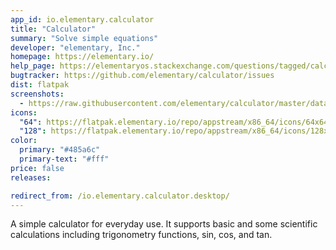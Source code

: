 ```yaml
---
app_id: io.elementary.calculator
title: "Calculator"
summary: "Solve simple equations"
developer: "elementary, Inc."
homepage: https://elementary.io/
help_page: https://elementaryos.stackexchange.com/questions/tagged/calculator
bugtracker: https://github.com/elementary/calculator/issues
dist: flatpak
screenshots:
  - https://raw.githubusercontent.com/elementary/calculator/master/data/screenshot@2x.png
icons:
  "64": https://flatpak.elementary.io/repo/appstream/x86_64/icons/64x64/io.elementary.calculator.png
  "128": https://flatpak.elementary.io/repo/appstream/x86_64/icons/128x128/io.elementary.calculator.png
color:
  primary: "#485a6c"
  primary-text: "#fff"
price: false
releases:

redirect_from: /io.elementary.calculator.desktop/
---
```


<p>A simple calculator for everyday use. It supports basic and some scientific calculations including trigonometry functions, sin, cos, and tan.</p>